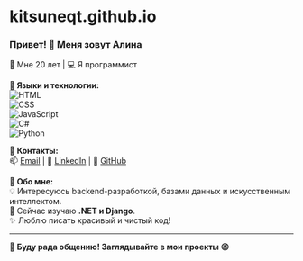 # kitsuneqt.github.io
### Привет! 👋 Меня зовут Алина  
🎂 Мне 20 лет | 💻 Я программист  

🔹 **Языки и технологии:**  
![HTML](https://img.shields.io/badge/-HTML-orange?style=flat-square&logo=html5)  
![CSS](https://img.shields.io/badge/-CSS-blue?style=flat-square&logo=css3)  
![JavaScript](https://img.shields.io/badge/-JavaScript-yellow?style=flat-square&logo=javascript)  
![C#](https://img.shields.io/badge/-C%23-blueviolet?style=flat-square&logo=c-sharp)  
![Python](https://img.shields.io/badge/-Python-3776AB?style=flat-square&logo=python)  

🔹 **Контакты:**  
📫 [Email](mailto:твой.email@example.com) | 🏡 [LinkedIn](https://linkedin.com/in/твой_профиль) | 🚀 [GitHub](https://github.com/твой_ник)  

🔹 **Обо мне:**  
💡 Интересуюсь backend-разработкой, базами данных и искусственным интеллектом.  
🌱 Сейчас изучаю **.NET и Django**.  
✨ Люблю писать красивый и чистый код!  

---

💬 **Буду рада общению! Заглядывайте в мои проекты 😉**  

